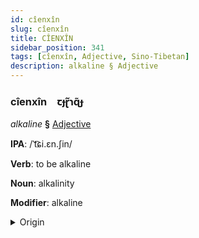 ```yaml
---
id: cîenxîn
slug: cîenxîn
title: CÎENXÎN
sidebar_position: 341
tags: [cîenxîn, Adjective, Sino-Tibetan]
description: alkaline § Adjective
---
```


### cîenxîn&emsp;<span kind="abugida">ꞇɟɽ̃ɿɋ̃ɟ</span>

*alkaline* **§** [Adjective](../../tags/Adjective)

**IPA**: /ˈt͡ɕi.ɛn.ʃin/

**Verb**: to be alkaline

**Noun**: alkalinity

**Modifier**: alkaline

<details>
    <summary>Origin</summary>
    Mandarin 鹼性 jiǎnxìng /tɕjɛn.ɕiŋ/<br/>
    <em>Sino-Tibetan Language Family</em>
</details>